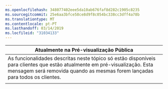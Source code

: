 ```yaml
---
ms.openlocfilehash: 348077402eee5da10ab676faf8d282c1905c8235
ms.sourcegitcommit: 25e6aa3bfce58ce8d9f8c054bc338cc3dff4a78b
ms.translationtype: MT
ms.contentlocale: pt-PT
ms.lasthandoff: 03/14/2019
ms.locfileid: "31034133"
---
```

|                                                                     Atualmente na Pré-visualização Pública                                                                      |
|----------------------------------------------------------------------------------------------------------------------------------------------------------------------|
| As funcionalidades descritas neste tópico só estão disponíveis para clientes que estão atualmente em pré-visualização. Esta mensagem será removida quando as mesmas forem lançadas para todos os clientes. |
|                                                                                                                                                                      |


